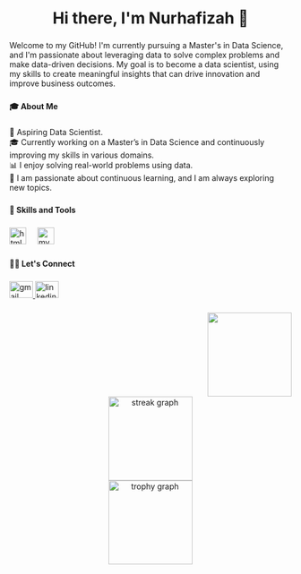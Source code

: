 <h1 align="center">Hi there, I'm Nurhafizah 👋</h1>

###

<p align="left">Welcome to my GitHub! I'm currently pursuing a Master's in Data Science, and I'm passionate about leveraging data to solve complex problems and make data-driven decisions. My goal is to become a data scientist, using my skills to create meaningful insights that can drive innovation and improve business outcomes.</p>

###

<h4 align="left">🎓 About Me</h4>

###

<p align="left">💼 Aspiring Data Scientist.<br>🎓 Currently working on a Master’s in Data Science and continuously improving my skills in various domains.<br>📊 I enjoy solving real-world problems using data. <br>🧠 I am passionate about continuous learning, and I am always exploring new topics.</p>

###

<h4 align="left">🔧 Skills and Tools</h4>

###

<div align="left">
  <img src="https://cdn.jsdelivr.net/gh/devicons/devicon/icons/html5/html5-original.svg" height="30" alt="html5 logo"  />
  <img width="12" />
  <img src="https://cdn.jsdelivr.net/gh/devicons/devicon/icons/mysql/mysql-original.svg" height="30" alt="mysql logo"  />
</div>

###

<h4 align="left">🧑‍💻 Let's Connect</h4>

###

<div align="left">
  <a href="nurhafizah99@graduate.utm.my" target="_blank">
    <img src="https://raw.githubusercontent.com/maurodesouza/profile-readme-generator/master/src/assets/icons/social/gmail/default.svg" width="42" height="30" alt="gmail logo"  />
  </a>
  <a href="https://www.linkedin.com/in/nurhafizah-mohd-yunos-753719182/" target="_blank">
    <img src="https://raw.githubusercontent.com/maurodesouza/profile-readme-generator/master/src/assets/icons/social/linkedin/default.svg" width="42" height="30" alt="linkedin logo"  />
  </a>
</div>

###

<img align="right" height="150" src="https://media3.giphy.com/media/v1.Y2lkPTc5MGI3NjExZjd5MnptZ3djdDh0Z3E0MTR5eTc0b3RyZHVsZTRscGN4MWx1Nno1NyZlcD12MV9pbnRlcm5hbF9naWZfYnlfaWQmY3Q9Zw/tMqK6aXiwushxQUeMz/giphy.gif"  />

###
<br clear="both">

<div align="center">
  <img src="https://streak-stats.demolab.com?user=nurhafizah99&locale=en&mode=daily&theme=dracula&hide_border=false&border_radius=5" height="150" alt="streak graph" /> <br>
  <img src="https://github-profile-trophy.vercel.app?username=nurhafizah99&theme=onedark" height="150" alt="trophy graph"  />
</div>

###


